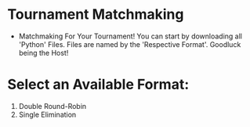 # Tournament Matchmaking
- Matchmaking For Your Tournament! You can start by downloading all 'Python' Files. Files are named by the 'Respective Format'. Goodluck being the Host!

# Select an Available Format:
1) Double Round-Robin
2) Single Elimination
